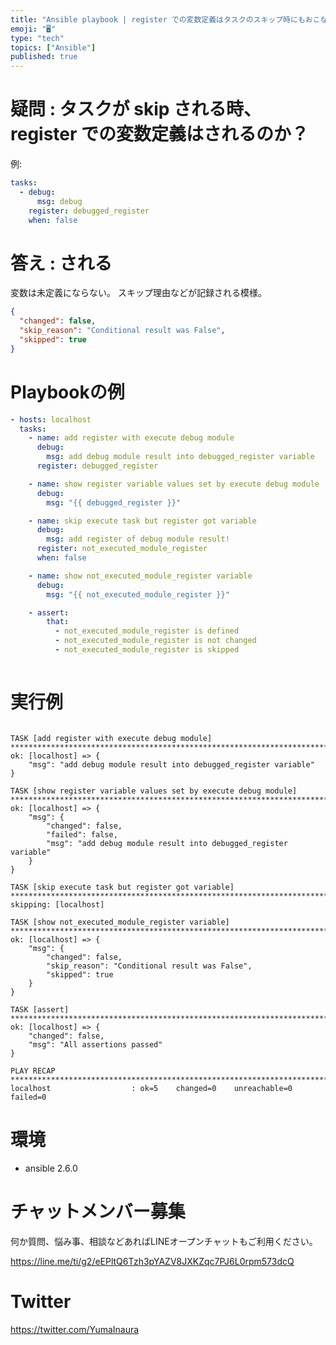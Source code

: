 ```yaml
---
title: "Ansible playbook | register での変数定義はタスクのスキップ時にもおこなわれる"
emoji: "🖥"
type: "tech"
topics: ["Ansible"]
published: true
---
```


# 疑問 : タスクが skip される時、 register での変数定義はされるのか？

例:

```yaml
tasks:
  - debug:
      msg: debug
    register: debugged_register
    when: false
```

# 答え : される

変数は未定義にならない。
スキップ理由などが記録される模様。

```json
{
  "changed": false,
  "skip_reason": "Conditional result was False",
  "skipped": true
}
```



# Playbookの例

```register.yml
- hosts: localhost
  tasks:
    - name: add register with execute debug module
      debug:
        msg: add debug module result into debugged_register variable
      register: debugged_register

    - name: show register variable values set by execute debug module
      debug:
        msg: "{{ debugged_register }}"

    - name: skip execute task but register got variable
      debug:
        msg: add register of debug module result!
      register: not_executed_module_register
      when: false

    - name: show not_executed_module_register variable
      debug:
        msg: "{{ not_executed_module_register }}"

    - assert:
        that:
          - not_executed_module_register is defined
          - not_executed_module_register is not changed
          - not_executed_module_register is skipped
 
``` 


# 実行例

```

TASK [add register with execute debug module] ****************************************************************************************************
ok: [localhost] => {
    "msg": "add debug module result into debugged_register variable"
}

TASK [show register variable values set by execute debug module] *********************************************************************************
ok: [localhost] => {
    "msg": {
        "changed": false, 
        "failed": false, 
        "msg": "add debug module result into debugged_register variable"
    }
}

TASK [skip execute task but register got variable] ***********************************************************************************************
skipping: [localhost]

TASK [show not_executed_module_register variable] ************************************************************************************************
ok: [localhost] => {
    "msg": {
        "changed": false, 
        "skip_reason": "Conditional result was False", 
        "skipped": true
    }
}

TASK [assert] ************************************************************************************************************************************
ok: [localhost] => {
    "changed": false, 
    "msg": "All assertions passed"
}

PLAY RECAP ***************************************************************************************************************************************
localhost                  : ok=5    changed=0    unreachable=0    failed=0   

```

# 環境

- ansible 2.6.0








<!-- Update From Qiita API -->

# チャットメンバー募集


何か質問、悩み事、相談などあればLINEオープンチャットもご利用ください。

https://line.me/ti/g2/eEPltQ6Tzh3pYAZV8JXKZqc7PJ6L0rpm573dcQ





# Twitter


https://twitter.com/YumaInaura


<!-- Update From Qiita API -->


